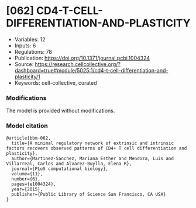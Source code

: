 # \[062\] CD4-T-CELL-DIFFERENTIATION-AND-PLASTICITY

 - Variables: 12
 - Inputs: 6
 - Regulations: 78
 - Publication: https://doi.org/10.1371/journal.pcbi.1004324
 - Source: https://research.cellcollective.org/?dashboard=true#module/5025:1/cd4-t-cell-differentiation-and-plasticity/1
 - Keywords: cell-collective, curated


### Modifications

The model is provided without modifications.

### Model citation

```
@article{bbm-062,
  title={A minimal regulatory network of extrinsic and intrinsic factors recovers observed patterns of CD4+ T cell differentiation and plasticity},
  author={Martinez-Sanchez, Mariana Esther and Mendoza, Luis and Villarreal, Carlos and Alvarez-Buylla, Elena R},
  journal={PLoS computational biology},
  volume={11},
  number={6},
  pages={e1004324},
  year={2015},
  publisher={Public Library of Science San Francisco, CA USA}
}

```

